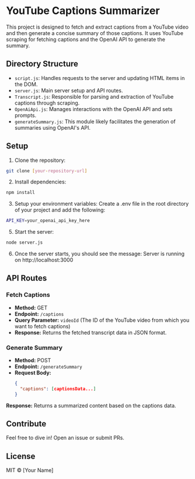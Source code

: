 # YouTube Captions Summarizer

This project is designed to fetch and extract captions from a YouTube video and then generate a concise summary of those captions. It uses YouTube scraping for fetching captions and the OpenAI API to generate the summary.

## Directory Structure

- `script.js`: Handles requests to the server and updating HTML items in the DOM.
- `server.js`: Main server setup and API routes.
- `Transcript.js`: Responsible for parsing and extraction of YouTube captions through scraping.
- `OpenAiApi.js`: Manages interactions with the OpenAI API and sets prompts.
- `generateSummary.js`: This module likely facilitates the generation of summaries using OpenAI's API.

## Setup

1. Clone the repository:

```bash
git clone [your-repository-url]
```
2. Install dependencies:

```bash   
npm install
```

3. Setup your environment variables:
Create a .env file in the root directory of your project and add the following:

```bash
API_KEY=your_openai_api_key_here
```

5. Start the server:
   
```bash
node server.js
```
6. Once the server starts, you should see the message:
Server is running on http://localhost:3000


## API Routes

### Fetch Captions

- **Method:** GET
- **Endpoint:** `/captions`
- **Query Parameter:** `videoId` (The ID of the YouTube video from which you want to fetch captions)
- **Response:** Returns the fetched transcript data in JSON format.

### Generate Summary

- **Method:** POST
- **Endpoint:** `/generateSummary`
- **Request Body:** 
  ```json
  {
    "captions": [captionsData...]
  }

**Response:** Returns a summarized content based on the captions data.

## Contribute

Feel free to dive in! Open an issue or submit PRs.

## License

MIT © [Your Name]
